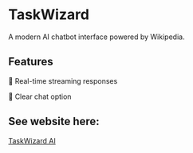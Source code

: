 
# TaskWizard

A modern AI chatbot interface powered by Wikipedia. 


## Features

💬 Real-time streaming responses

💬 Clear chat option


## See website here:
[TaskWizard AI](https://ilkaysen18.github.io/ai-chatbot/wiki-ai.html)
